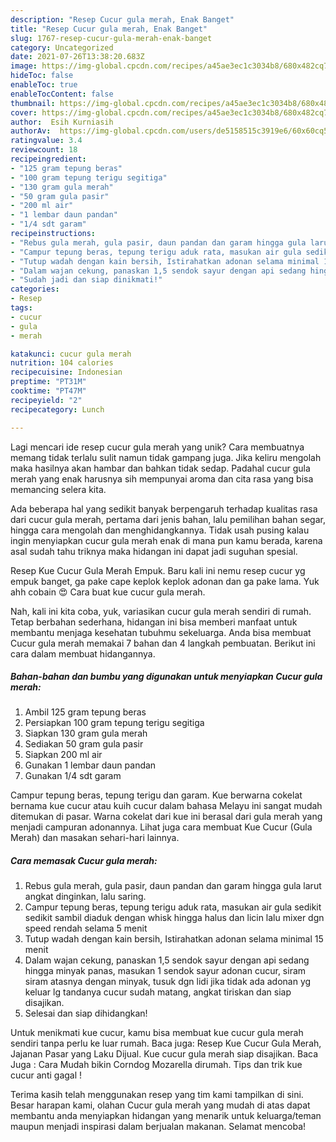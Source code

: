```yaml
---
description: "Resep Cucur gula merah, Enak Banget"
title: "Resep Cucur gula merah, Enak Banget"
slug: 1767-resep-cucur-gula-merah-enak-banget
category: Uncategorized
date: 2021-07-26T13:38:20.683Z
image: https://img-global.cpcdn.com/recipes/a45ae3ec1c3034b8/680x482cq70/cucur-gula-merah-foto-resep-utama.jpg
hideToc: false
enableToc: true
enableTocContent: false
thumbnail: https://img-global.cpcdn.com/recipes/a45ae3ec1c3034b8/680x482cq70/cucur-gula-merah-foto-resep-utama.jpg
cover: https://img-global.cpcdn.com/recipes/a45ae3ec1c3034b8/680x482cq70/cucur-gula-merah-foto-resep-utama.jpg
author:  Esih Kurniasih
authorAv:  https://img-global.cpcdn.com/users/de5158515c3919e6/60x60cq50/avatar.jpg
ratingvalue: 3.4
reviewcount: 18
recipeingredient:
- "125 gram tepung beras"
- "100 gram tepung terigu segitiga"
- "130 gram gula merah"
- "50 gram gula pasir"
- "200 ml air"
- "1 lembar daun pandan"
- "1/4 sdt garam"
recipeinstructions:
- "Rebus gula merah, gula pasir, daun pandan dan garam hingga gula larut angkat dinginkan, lalu saring."
- "Campur tepung beras, tepung terigu aduk rata, masukan air gula sedikit sedikit sambil diaduk dengan whisk hingga halus dan licin lalu mixer dgn speed rendah selama 5 menit"
- "Tutup wadah dengan kain bersih, Istirahatkan adonan selama minimal 15 menit"
- "Dalam wajan cekung, panaskan 1,5 sendok sayur dengan api sedang hingga minyak panas, masukan 1 sendok sayur adonan cucur, siram siram atasnya dengan minyak, tusuk dgn lidi jika tidak ada adonan yg keluar lg tandanya cucur sudah matang, angkat tiriskan dan siap disajikan."
- "Sudah jadi dan siap dinikmati!"
categories:
- Resep
tags:
- cucur
- gula
- merah

katakunci: cucur gula merah 
nutrition: 104 calories
recipecuisine: Indonesian
preptime: "PT31M"
cooktime: "PT47M"
recipeyield: "2"
recipecategory: Lunch

---
```



Lagi mencari ide resep cucur gula merah yang unik? Cara membuatnya memang tidak terlalu sulit namun tidak gampang juga. Jika keliru mengolah maka hasilnya akan hambar dan bahkan tidak sedap. Padahal cucur gula merah yang enak harusnya sih mempunyai aroma dan cita rasa yang bisa memancing selera kita.


Ada beberapa hal yang sedikit banyak berpengaruh terhadap kualitas rasa dari cucur gula merah, pertama dari jenis bahan, lalu pemilihan bahan segar, hingga cara mengolah dan menghidangkannya. Tidak usah pusing kalau ingin menyiapkan cucur gula merah enak di mana pun kamu berada, karena asal sudah tahu triknya maka hidangan ini dapat jadi suguhan spesial.

Resep Kue Cucur Gula Merah Empuk. Baru kali ini nemu resep cucur yg empuk banget, ga pake cape keplok keplok adonan dan ga pake lama. Yuk ahh cobain 😍 Cara buat kue cucur gula merah.


Nah, kali ini kita coba, yuk, variasikan cucur gula merah sendiri di rumah. Tetap berbahan sederhana, hidangan ini bisa memberi manfaat untuk membantu menjaga kesehatan tubuhmu sekeluarga. Anda bisa membuat Cucur gula merah memakai 7 bahan dan 4 langkah pembuatan. Berikut ini cara dalam membuat hidangannya.

<!--inarticleads1-->

##### Bahan-bahan dan bumbu yang digunakan untuk menyiapkan Cucur gula merah:

1. Ambil 125 gram tepung beras
1. Persiapkan 100 gram tepung terigu segitiga
1. Siapkan 130 gram gula merah
1. Sediakan 50 gram gula pasir
1. Siapkan 200 ml air
1. Gunakan 1 lembar daun pandan
1. Gunakan 1/4 sdt garam


Campur tepung beras, tepung terigu dan garam. Kue berwarna cokelat bernama kue cucur atau kuih cucur dalam bahasa Melayu ini sangat mudah ditemukan di pasar. Warna cokelat dari kue ini berasal dari gula merah yang menjadi campuran adonannya. Lihat juga cara membuat Kue Cucur (Gula Merah) dan masakan sehari-hari lainnya. 

<!--inarticleads2-->

##### Cara memasak Cucur gula merah:

1. Rebus gula merah, gula pasir, daun pandan dan garam hingga gula larut angkat dinginkan, lalu saring.
1. Campur tepung beras, tepung terigu aduk rata, masukan air gula sedikit sedikit sambil diaduk dengan whisk hingga halus dan licin lalu mixer dgn speed rendah selama 5 menit
1. Tutup wadah dengan kain bersih, Istirahatkan adonan selama minimal 15 menit
1. Dalam wajan cekung, panaskan 1,5 sendok sayur dengan api sedang hingga minyak panas, masukan 1 sendok sayur adonan cucur, siram siram atasnya dengan minyak, tusuk dgn lidi jika tidak ada adonan yg keluar lg tandanya cucur sudah matang, angkat tiriskan dan siap disajikan.
1. Selesai dan siap dihidangkan!

Untuk menikmati kue cucur, kamu bisa membuat kue cucur gula merah sendiri tanpa perlu ke luar rumah. Baca juga: Resep Kue Cucur Gula Merah, Jajanan Pasar yang Laku Dijual. Kue cucur gula merah siap disajikan. Baca Juga : Cara Mudah bikin Corndog Mozarella dirumah. Tips dan trik kue cucur anti gagal ! 

Terima kasih telah menggunakan resep yang tim kami tampilkan di sini. Besar harapan kami, olahan Cucur gula merah yang mudah di atas dapat membantu anda menyiapkan hidangan yang menarik untuk keluarga/teman maupun menjadi inspirasi dalam berjualan makanan. Selamat mencoba!
